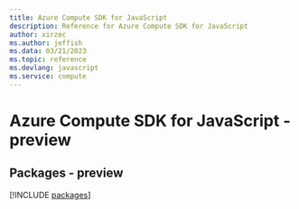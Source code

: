 ```yaml
---
title: Azure Compute SDK for JavaScript
description: Reference for Azure Compute SDK for JavaScript
author: xirzec
ms.author: jeffish
ms.data: 03/21/2023
ms.topic: reference
ms.devlang: javascript
ms.service: compute
---
```

# Azure Compute SDK for JavaScript - preview
## Packages - preview
[!INCLUDE [packages](compute-index.md)]